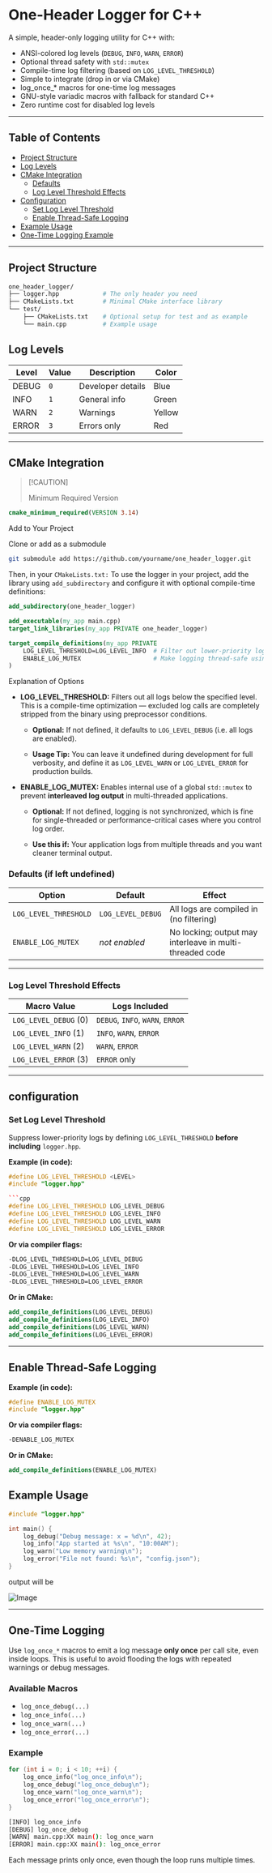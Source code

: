 # One-Header Logger for C++

A simple, header-only logging utility for C++ with:

- ANSI-colored log levels (`DEBUG`, `INFO`, `WARN`, `ERROR`)
- Optional thread safety with `std::mutex`
- Compile-time log filtering (based on `LOG_LEVEL_THRESHOLD`)
- Simple to integrate (drop in or via CMake)
- log_once_* macros for one-time log messages
- GNU-style variadic macros with fallback for standard C++
- Zero runtime cost for disabled log levels

---

## Table of Contents

- [Project Structure](#project-structure)
- [Log Levels](#log-levels)
- [CMake Integration](#cmake-integration)
  - [Defaults](#defaults-if-left-undefined)
  - [Log Level Threshold Effects](#log-level-threshold-effects)
- [Configuration](#configuration)
  - [Set Log Level Threshold](#set-log-level-threshold)
  - [Enable Thread-Safe Logging](#enable-thread-safe-logging)
- [Example Usage](#example-usage)
- [One-Time Logging Example](#one-time-logging)

---

## Project Structure

```sh
one_header_logger/
├── logger.hpp            # The only header you need
├── CMakeLists.txt        # Minimal CMake interface library
└── test/
    ├── CMakeLists.txt    # Optional setup for test and as example
    └── main.cpp          # Example usage

```

## Log Levels

| Level | Value | Description       | Color  |
| ----- | ----- | ----------------- | ------ |
| DEBUG | `0`   | Developer details | Blue   |
| INFO  | `1`   | General info      | Green  |
| WARN  | `2`   | Warnings          | Yellow |
| ERROR | `3`   | Errors only       | Red    |

---

## CMake Integration

>
> [!CAUTION]
>
> Minimum Required Version
>

```cmake
cmake_minimum_required(VERSION 3.14)
```

Add to Your Project

Clone or add as a submodule

```sh
git submodule add https://github.com/yourname/one_header_logger.git

```

Then, in your `CMakeLists.txt:`
To use the logger in your project, add the library using `add_subdirectory` and configure it with optional compile-time definitions:

```cmake
add_subdirectory(one_header_logger)

add_executable(my_app main.cpp)
target_link_libraries(my_app PRIVATE one_header_logger)

target_compile_definitions(my_app PRIVATE
    LOG_LEVEL_THRESHOLD=LOG_LEVEL_INFO  # Filter out lower-priority logs at compile time
    ENABLE_LOG_MUTEX                    # Make logging thread-safe using std::mutex
)

```

Explanation of Options

- **LOG_LEVEL_THRESHOLD:** Filters out all logs below the specified level. This is a compile-time optimization — excluded log calls are completely stripped from the binary using preprocessor conditions.

  - **Optional:** If not defined, it defaults to `LOG_LEVEL_DEBUG` (i.e. all logs are enabled).

  - **Usage Tip:** You can leave it undefined during development for full verbosity, and define it as `LOG_LEVEL_WARN` or `LOG_LEVEL_ERROR` for production builds.

- **ENABLE_LOG_MUTEX:** Enables internal use of a global `std::mutex` to prevent **interleaved log output** in multi-threaded applications.

  - **Optional:** If not defined, logging is not synchronized, which is fine for single-threaded or performance-critical cases where you control log order.

  - **Use this if:** Your application logs from multiple threads and you want cleaner terminal output.

### Defaults (if left undefined)

| Option                | Default           | Effect                                                   |
| --------------------- | ----------------- | -------------------------------------------------------- |
| `LOG_LEVEL_THRESHOLD` | `LOG_LEVEL_DEBUG` | All logs are compiled in (no filtering)                  |
| `ENABLE_LOG_MUTEX`    | *not enabled*     | No locking; output may interleave in multi-threaded code |

---

### Log Level Threshold Effects

| Macro Value           | Logs Included                    |
| --------------------- | -------------------------------- |
| `LOG_LEVEL_DEBUG` (0) | `DEBUG`, `INFO`, `WARN`, `ERROR` |
| `LOG_LEVEL_INFO`  (1) | `INFO`, `WARN`, `ERROR`          |
| `LOG_LEVEL_WARN`  (2) | `WARN`, `ERROR`                  |
| `LOG_LEVEL_ERROR` (3) | `ERROR` only                     |

---

## configuration

### Set Log Level Threshold

Suppress lower-priority logs by defining `LOG_LEVEL_THRESHOLD` **before including** `logger.hpp`.

**Example (in code):**

```cpp
#define LOG_LEVEL_THRESHOLD <LEVEL>
#include "logger.hpp"

```cpp
#define LOG_LEVEL_THRESHOLD LOG_LEVEL_DEBUG
#define LOG_LEVEL_THRESHOLD LOG_LEVEL_INFO
#define LOG_LEVEL_THRESHOLD LOG_LEVEL_WARN
#define LOG_LEVEL_THRESHOLD LOG_LEVEL_ERROR
```

**Or via compiler flags:**

```sh
-DLOG_LEVEL_THRESHOLD=LOG_LEVEL_DEBUG
-DLOG_LEVEL_THRESHOLD=LOG_LEVEL_INFO
-DLOG_LEVEL_THRESHOLD=LOG_LEVEL_WARN
-DLOG_LEVEL_THRESHOLD=LOG_LEVEL_ERROR
```

**Or in CMake:**

```cmake
add_compile_definitions(LOG_LEVEL_DEBUG)
add_compile_definitions(LOG_LEVEL_INFO)
add_compile_definitions(LOG_LEVEL_WARN)
add_compile_definitions(LOG_LEVEL_ERROR)
```

---

## Enable Thread-Safe Logging

**Example (in code):**

```cpp
#define ENABLE_LOG_MUTEX
#include "logger.hpp"

```

**Or via compiler flags:**

```sh
-DENABLE_LOG_MUTEX
```

**Or in CMake:**

```cmake
add_compile_definitions(ENABLE_LOG_MUTEX)
```

## Example Usage

```cpp
#include "logger.hpp"

int main() {
    log_debug("Debug message: x = %d\n", 42);
    log_info("App started at %s\n", "10:00AM");
    log_warn("Low memory warning\n");
    log_error("File not found: %s\n", "config.json");
}
```

output will be

![Image](https://github.com/user-attachments/assets/19e5f7ff-549b-40b9-a18b-66ccaf7c849d)

---

## One-Time Logging

Use `log_once_*` macros to emit a log message **only once** per call site, even inside loops. This is useful to avoid flooding the logs with repeated warnings or debug messages.

### Available Macros

- `log_once_debug(...)`
- `log_once_info(...)`
- `log_once_warn(...)`
- `log_once_error(...)`

### Example

```cpp
for (int i = 0; i < 10; ++i) {
    log_once_info("log_once_info\n");
    log_once_debug("log_once_debug\n");
    log_once_warn("log_once_warn\n");
    log_once_error("log_once_error\n");
}
```

```sh
[INFO] log_once_info
[DEBUG] log_once_debug
[WARN] main.cpp:XX main(): log_once_warn
[ERROR] main.cpp:XX main(): log_once_error
```

Each message prints only once, even though the loop runs multiple times.
